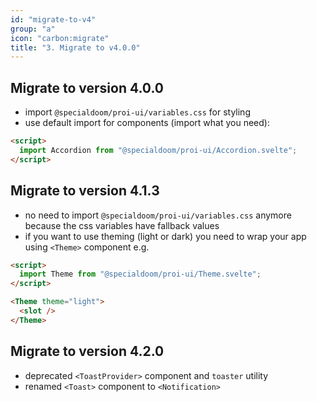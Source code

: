 ```yaml
---
id: "migrate-to-v4"
group: "a"
icon: "carbon:migrate"
title: "3. Migrate to v4.0.0"
---
```


## Migrate to version 4.0.0

- import `@specialdoom/proi-ui/variables.css` for styling
- use default import for components (import what you need):

```html
<script>
  import Accordion from "@specialdoom/proi-ui/Accordion.svelte";
</script>
```

## Migrate to version 4.1.3

- no need to import `@specialdoom/proi-ui/variables.css` anymore because the css variables
  have fallback values
- if you want to use theming (light or dark) you need to wrap your app using `<Theme>`
  component e.g.

```html
<script>
  import Theme from "@specialdoom/proi-ui/Theme.svelte";
</script>

<Theme theme="light">
  <slot />
</Theme>
```

## Migrate to version 4.2.0

- deprecated `<ToastProvider>` component and `toaster` utility
- renamed `<Toast>` component to `<Notification>`
